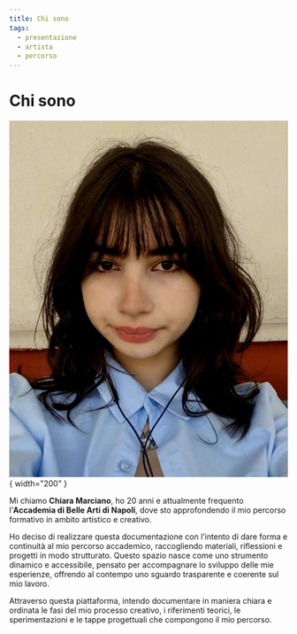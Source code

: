 ```yaml
---
title: Chi sono
tags:
  - presentazione
  - artista
  - percorso
---
```


# Chi sono
![Chiara Marciano](images/chiara.png){ width="200" }
  

Mi chiamo **Chiara Marciano**, ho 20 anni e attualmente frequento l’**Accademia di Belle Arti di Napoli**, dove sto approfondendo il mio percorso formativo in ambito artistico e creativo.

Ho deciso di realizzare questa documentazione con l’intento di dare forma e continuità al mio percorso accademico, raccogliendo materiali, riflessioni e progetti in modo strutturato. Questo spazio nasce come uno strumento dinamico e accessibile, pensato per accompagnare lo sviluppo delle mie esperienze, offrendo al contempo uno sguardo trasparente e coerente sul mio lavoro.

Attraverso questa piattaforma, intendo documentare in maniera chiara e ordinata le fasi del mio processo creativo, i riferimenti teorici, le sperimentazioni e le tappe progettuali che compongono il mio percorso.
